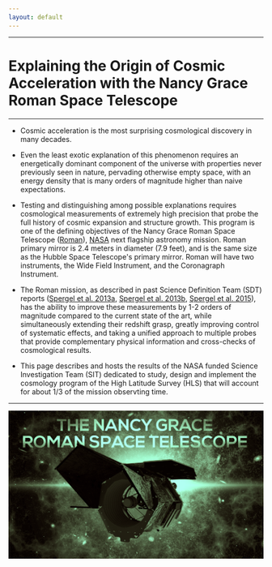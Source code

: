 ```yaml
---
layout: default
---
```


***

# Explaining the Origin of Cosmic Acceleration with the Nancy Grace Roman Space Telescope 

***

* Cosmic acceleration is the most surprising cosmological discovery in many decades. 

* Even the least exotic explanation of this phenomenon requires an energetically dominant component of the universe with properties never previously seen in nature, pervading otherwise empty space, with an energy density that is many orders of magnitude higher than naive expectations. 

* Testing and distinguishing among possible explanations requires cosmological measurements of extremely high precision that probe the full history of cosmic expansion and structure growth. This program is one of the defining objectives of the Nancy Grace Roman Space Telescope ([Roman](https://roman.gsfc.nasa.gov)), [NASA](https://www.nasa.gov) next flagship astronomy mission. Roman primary mirror is 2.4 meters in diameter (7.9 feet), and is the same size as the Hubble Space Telescope's primary mirror. Roman will have two instruments, the Wide Field Instrument, and the Coronagraph Instrument.

* The Roman mission, as described in past Science Definition Team (SDT) reports ([Spergel et al. 2013a](https://arxiv.org/abs/1305.5422), [Spergel et al. 2013b](https://arxiv.org/abs/1305.5425), [Spergel et al. 2015](https://arxiv.org/abs/1503.03757)), has the ability to improve these measurements by 1-2 orders of magnitude compared to the current state of the art, while simultaneously extending their redshift grasp, greatly improving control of systematic effects, and taking a unified approach to multiple probes that provide complementary physical information and cross-checks of cosmological results.

* This page describes and hosts the results of the NASA funded Science Investigation Team (SIT) dedicated to study, design and implement the cosmology program of the High Latitude Survey (HLS) that will account for about 1/3 of the mission observting time.

***
![Roman Logo](/images/nancy_grace_roman_v1.png)
